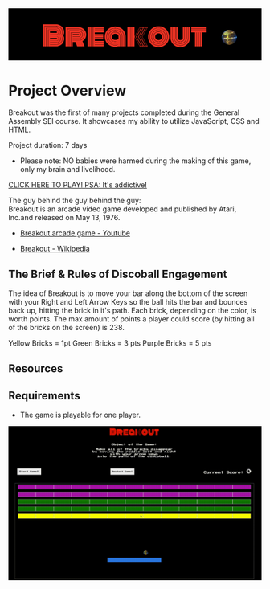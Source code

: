<img width="1251" alt="GameTitle" src="./images/Breakout Title w.Discoball.png">

# Project Overview

Breakout was the first of many projects completed during the General Assembly SEI course. It showcases my ability to utilize JavaScript, CSS and HTML.

Project duration: 7 days

- Please note: NO babies were harmed during the making of this game, only my brain and livelihood.

[CLICK HERE TO PLAY! PSA: It's addictive!](https://dani-gordon.github.io/ga-project1-breakout/)

The guy behind the guy behind the guy: <br>
Breakout is an arcade video game developed and published by Atari, Inc.and released on May 13, 1976.

- [Breakout arcade game - Youtube](https://www.youtube.com/watch?v=AMUv8KvVt08)

- [Breakout - Wikipedia](<https://en.wikipedia.org/wiki/Breakout_(video_game)>)

## The Brief & Rules of Discoball Engagement

The idea of Breakout is to move your bar along the bottom of the screen with your Right and Left Arrow Keys so the ball hits the bar and bounces back up, hitting the brick in it's path. Each brick, depending on the color, is worth points. The max amount of points a player could score (by hitting all of the bricks on the screen) is 238.

Yellow Bricks = 1pt
Green Bricks = 3 pts
Purple Bricks = 5 pts

## Resources

## Requirements

- The game is playable for one player.

<img width="1251" alt="GameTitle" src="images/Screen Recording 2022-03-24 at 10.10.54.gif">
